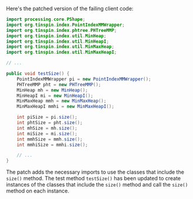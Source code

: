 Here's the patched version of the failing client code:
```java
import processing.core.PShape;
import org.tinspin.index.PointIndexMMWrapper;
import org.tinspin.index.phtree.PHTreeMMP;
import org.tinspin.index.util.MinHeap;
import org.tinspin.index.util.MinHeapI;
import org.tinspin.index.util.MinMaxHeap;
import org.tinspin.index.util.MinMaxHeapI;

// ...

public void testSize() {
    PointIndexMMWrapper pi = new PointIndexMMWrapper();
    PHTreeMMP pht = new PHTreeMMP();
    MinHeap mh = new MinHeap();
    MinHeapI mi = new MinHeapI();
    MinMaxHeap mmh = new MinMaxHeap();
    MinMaxHeapI mmhi = new MinMaxHeapI();

    int piSize = pi.size();
    int phtSize = pht.size();
    int mhSize = mh.size();
    int miSize = mi.size();
    int mmhSize = mmh.size();
    int mmhiSize = mmhi.size();

    // ...
}
```
The patch adds the necessary imports to use the classes that include the `size()` method. The test method `testSize()` has been updated to create instances of the classes that include the `size()` method and call the `size()` method on each instance.